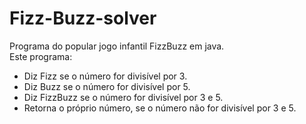 # Fizz-Buzz-solver
Programa do popular jogo infantil FizzBuzz em java.<br>
Este programa:
* Diz Fizz se o número for divisível por 3.
* Diz Buzz se o número for divisível por 5.
* Diz FizzBuzz se o número for divisível por 3 e 5.
* Retorna o próprio número, se o número não for divisível por 3 e 5.

